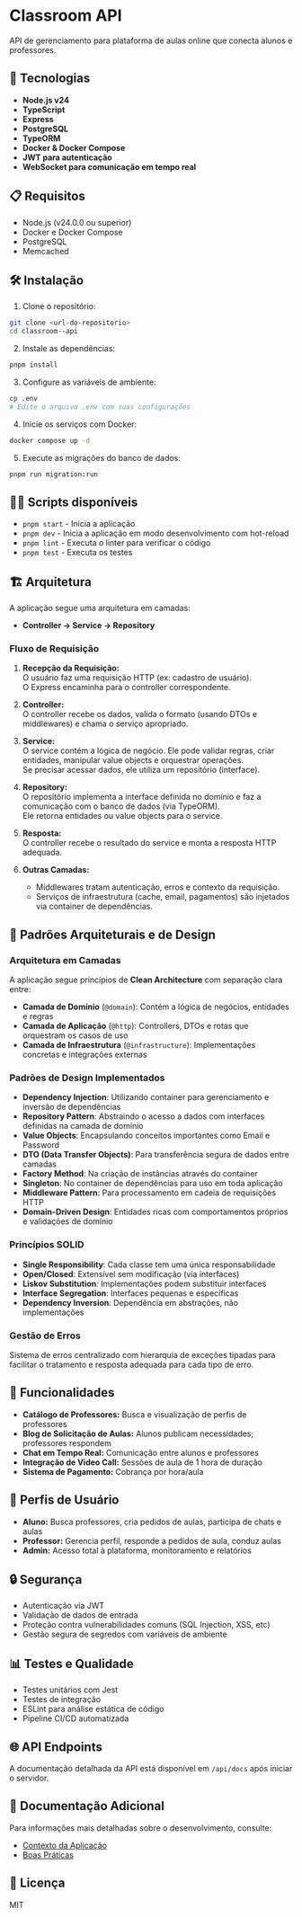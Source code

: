 # Classroom API

API de gerenciamento para plataforma de aulas online que conecta alunos e professores.

## 🚀 Tecnologias

- **Node.js v24**
- **TypeScript**
- **Express**
- **PostgreSQL**
- **TypeORM**
- **Docker & Docker Compose**
- **JWT para autenticação**
- **WebSocket para comunicação em tempo real**

## 📋 Requisitos

- Node.js (v24.0.0 ou superior)
- Docker e Docker Compose
- PostgreSQL
- Memcached

## 🛠️ Instalação

1. Clone o repositório:

```bash
git clone <url-do-repositorio>
cd classroom--api
```

2. Instale as dependências:

```bash
pnpm install
```

3. Configure as variáveis de ambiente:

```bash
cp .env
# Edite o arquivo .env com suas configurações
```

4. Inicie os serviços com Docker:

```bash
docker compose up -d
```

5. Execute as migrações do banco de dados:

```bash
pnpm run migration:run
```

## 🏃‍♂️ Scripts disponíveis

- `pnpm start` - Inicia a aplicação
- `pnpm dev` - Inicia a aplicação em modo desenvolvimento com hot-reload
- `pnpm lint` - Executa o linter para verificar o código
- `pnpm test` - Executa os testes

## 🏗️ Arquitetura

A aplicação segue uma arquitetura em camadas:

- **Controller → Service → Repository**

### Fluxo de Requisição

1. **Recepção da Requisição:**  
   O usuário faz uma requisição HTTP (ex: cadastro de usuário).  
   O Express encaminha para o controller correspondente.

2. **Controller:**  
   O controller recebe os dados, valida o formato (usando DTOs e middlewares) e chama o serviço apropriado.

3. **Service:**  
   O service contém a lógica de negócio. Ele pode validar regras, criar entidades, manipular value objects e orquestrar operações.  
   Se precisar acessar dados, ele utiliza um repositório (interface).

4. **Repository:**  
   O repositório implementa a interface definida no domínio e faz a comunicação com o banco de dados (via TypeORM).  
   Ele retorna entidades ou value objects para o service.

5. **Resposta:**  
   O controller recebe o resultado do service e monta a resposta HTTP adequada.

6. **Outras Camadas:**
   - Middlewares tratam autenticação, erros e contexto da requisição.
   - Serviços de infraestrutura (cache, email, pagamentos) são injetados via container de dependências.

## 🧩 Padrões Arquiteturais e de Design

### Arquitetura em Camadas

A aplicação segue princípios de **Clean Architecture** com separação clara entre:

- **Camada de Domínio** (`@domain`): Contém a lógica de negócios, entidades e regras
- **Camada de Aplicação** (`@http`): Controllers, DTOs e rotas que orquestram os casos de uso
- **Camada de Infraestrutura** (`@infrastructure`): Implementações concretas e integrações externas

### Padrões de Design Implementados

- **Dependency Injection**: Utilizando container para gerenciamento e inversão de dependências
- **Repository Pattern**: Abstraindo o acesso a dados com interfaces definidas na camada de domínio
- **Value Objects**: Encapsulando conceitos importantes como Email e Password
- **DTO (Data Transfer Objects)**: Para transferência segura de dados entre camadas
- **Factory Method**: Na criação de instâncias através do container
- **Singleton**: No container de dependências para uso em toda aplicação
- **Middleware Pattern**: Para processamento em cadeia de requisições HTTP
- **Domain-Driven Design**: Entidades ricas com comportamentos próprios e validações de domínio

### Princípios SOLID

- **Single Responsibility**: Cada classe tem uma única responsabilidade
- **Open/Closed**: Extensível sem modificação (via interfaces)
- **Liskov Substitution**: Implementações podem substituir interfaces
- **Interface Segregation**: Interfaces pequenas e específicas
- **Dependency Inversion**: Dependência em abstrações, não implementações

### Gestão de Erros

Sistema de erros centralizado com hierarquia de exceções tipadas para facilitar o tratamento e resposta adequada para cada tipo de erro.

## 🌟 Funcionalidades

- **Catálogo de Professores:** Busca e visualização de perfis de professores
- **Blog de Solicitação de Aulas:** Alunos publicam necessidades; professores respondem
- **Chat em Tempo Real:** Comunicação entre alunos e professores
- **Integração de Video Call:** Sessões de aula de 1 hora de duração
- **Sistema de Pagamento:** Cobrança por hora/aula

## 👥 Perfis de Usuário

- **Aluno:** Busca professores, cria pedidos de aulas, participa de chats e aulas
- **Professor:** Gerencia perfil, responde a pedidos de aula, conduz aulas
- **Admin:** Acesso total à plataforma, monitoramento e relatórios

## 🔒 Segurança

- Autenticação via JWT
- Validação de dados de entrada
- Proteção contra vulnerabilidades comuns (SQL Injection, XSS, etc)
- Gestão segura de segredos com variáveis de ambiente

## 📊 Testes e Qualidade

- Testes unitários com Jest
- Testes de integração
- ESLint para análise estática de código
- Pipeline CI/CD automatizada

## 🌐 API Endpoints

A documentação detalhada da API está disponível em `/api/docs` após iniciar o servidor.

## 📖 Documentação Adicional

Para informações mais detalhadas sobre o desenvolvimento, consulte:

- [Contexto da Aplicação](./guidelines/aplication-context.md)
- [Boas Práticas](./guidelines/good-practices.md)

## 📄 Licença

MIT
